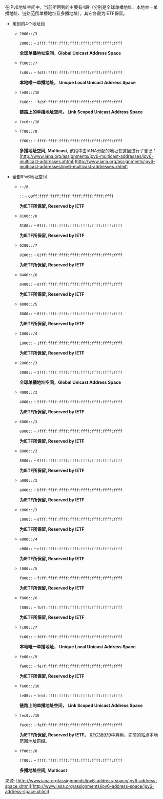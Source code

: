 在IPv6地址空间中，当前所用到的主要有4段（分别是全球单播地址、本地唯一单播地址、链路范围单播地址及多播地址），其它各段为IETF保留。

+ 用到的4个地址段

    - `2000::/3`

        `2000::` - `3fff:ffff:ffff:ffff:ffff:ffff:ffff:ffff`

        **全球单播地址空间，Global Unicast Address Space**

    - `fc00::/7`

        `fc00::` - `fdff:ffff:ffff:ffff:ffff:ffff:ffff:ffff`

        **本地唯一单播地址， Unique Local Unicast Address Space**

    - `fe80::/10`

        `fe80::` - `febf:ffff:ffff:ffff:ffff:ffff:ffff:ffff`

        **链路上的单播地址空间， Link Scoped Unicast Address Space**

    - `fec0::/10`

    - `ff00::/8`

        `ff00::` - `ffff:ffff:ffff:ffff:ffff:ffff:ffff:ffff`

        **多播地址空间, Multicast**, 该段中由IANA分配的地址在这里进行了登记：[http://www.iana.org/assignments/ipv6-multicast-addresses/ipv6-multicast-addresses.xhtml](http://www.iana.org/assignments/ipv6-multicast-addresses/ipv6-multicast-addresses.xhtml)

+ 全部IPv6地址空间

    - `::/8`

        `::` - `00ff:ffff:ffff:ffff:ffff:ffff:ffff:ffff`

        **为IETF所保留, Reserved by IETF**

    - `0100::/8`

        `0100::` - `01ff:ffff:ffff:ffff:ffff:ffff:ffff:ffff`

        **为IETF所保留, Reserved by IETF**

    - `0200::/7`

        `0200::` - `03ff:ffff:ffff:ffff:ffff:ffff:ffff:ffff`

        **为IETF所保留, Reserved by IETF**

    - `0400::/6`

        `0400::` - `07ff:ffff:ffff:ffff:ffff:ffff:ffff:ffff`

        **为IETF所保留, Reserved by IETF**

    - `0800::/5`

        `0800::` - `0fff:ffff:ffff:ffff:ffff:ffff:ffff:ffff`

        **为IETF所保留, Reserved by IETF**

    - `1000::/4`

        `1000::` - `1fff:ffff:ffff:ffff:ffff:ffff:ffff:ffff`

        **为IETF所保留, Reserved by IETF**

    - `2000::/3`

        `2000::` - `3fff:ffff:ffff:ffff:ffff:ffff:ffff:ffff`

        **全球单播地址空间，Global Unicast Address Space**

    - `4000::/3`

        `4000::` - `5fff:ffff:ffff:ffff:ffff:ffff:ffff:ffff`

        **为IETF所保留, Reserved by IETF**

    - `6000::/3`

        `6000::` - `7fff:ffff:ffff:ffff:ffff:ffff:ffff:ffff`

        **为IETF所保留, Reserved by IETF**

    - `8000::/3`

        `8000::` - `9fff:ffff:ffff:ffff:ffff:ffff:ffff:ffff`

        **为IETF所保留, Reserved by IETF**

    - `a000::/3`

        `a000::` - `bfff:ffff:ffff:ffff:ffff:ffff:ffff:ffff`

        **为IETF所保留, Reserved by IETF**

    - `c000::/3`

        `c000::` - `dfff:ffff:ffff:ffff:ffff:ffff:ffff:ffff`

        **为IETF所保留, Reserved by IETF**

    - `e000::/4`

        `e000::` - `efff:ffff:ffff:ffff:ffff:ffff:ffff:ffff`

        **为IETF所保留, Reserved by IETF**

    - `f000::/5`

        `f000::` - `f7ff:ffff:ffff:ffff:ffff:ffff:ffff:ffff`

        **为IETF所保留, Reserved by IETF**

    - `f800::/6`

        `f800::` - `fbff:ffff:ffff:ffff:ffff:ffff:ffff:ffff`

        **为IETF所保留, Reserved by IETF**

    - `fc00::/7`

        `fc00::` - `fdff:ffff:ffff:ffff:ffff:ffff:ffff:ffff`

        **本地唯一单播地址， Unique Local Unicast Address Space**

    - `fe00::/9`

        `fe00::` - `fe7f:ffff:ffff:ffff:ffff:ffff:ffff:ffff`

        **为IETF所保留, Reserved by IETF**

    - `fe80::/10`

        `fe80::` - `febf:ffff:ffff:ffff:ffff:ffff:ffff:ffff`

        **链路上的单播地址空间， Link Scoped Unicast Address Space**

    - `fec0::/10`

        `fec0::` - `feff:ffff:ffff:ffff:ffff:ffff:ffff:ffff`

        **为IETF所保留, Reserved by IETF**。 [RFC38979](http://www.iana.org/go/rfc3879)中弃用，先前的站点本地范围地址前缀。

    - `ff00::/8`

        `ff00::` - `ffff:ffff:ffff:ffff:ffff:ffff:ffff:ffff`

        **多播地址空间, Multicast**

来源: [http://www.iana.org/assignments/ipv6-address-space/ipv6-address-space.xhtml](http://www.iana.org/assignments/ipv6-address-space/ipv6-address-space.xhtml)
